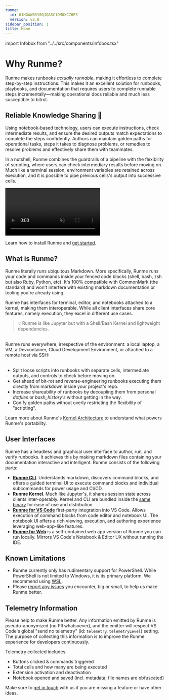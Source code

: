 ```yaml
---
runme:
  id: 01HGAW03Y6QJQASC1QM0XC76P3
  version: v2.0
sidebar_position: 1
title: Home
---
```


import Infobox from "../../src/components/Infobox.tsx"

# Why Runme?

Runme makes runbooks _actually runnable_, making it effortless to complete step-by-step instructions. This makes it an excellent solution for runbooks, playbooks, and documentation that requires users to complete runnable steps incrementally—making operational docs reliable and much less susceptible to bitrot.

## Reliable Knowledge Sharing 🤝

Using notebook-based technology, users can execute instructions, check intermediate results, and ensure the desired outputs match expectations to complete the steps confidently. Authors can maintain golden paths for operational tasks, steps it takes to diagnose problems, or remedies to resolve problems and effectively share them with teammates.

In a nutshell, Runme combines the guardrails of a pipeline with the flexibility of scripting, where users can check intermediary results before moving on. Much like a terminal session, environment variables are retained across execution, and it is possible to pipe previous cells's output into successive cells.

<video autoPlay loop muted playsInline controls>
  <source src="/videos/Key-feature-v2.mp4" type="video/mp4" />
  <source src="/videos/Key-feature-v2.webm" type="video/webm" />
</video>

<br />
<Infobox type="sidenote" title="Try it now">

Learn how to install Runme and [get started](/getting-started).

</Infobox>

## What is Runme?

Runme literally runs ubiquitous Markdown. More specifically, Runme runs your code and commands inside your fenced code blocks (shell, bash, zsh but also Ruby, Python, etc). It's 100% compatible with CommonMark (the standard) and won't interfere with existing markdown documentation or tooling you're already using.

Runme has interfaces for terminal, editor, and notebooks attached to a kernel, making them interoperable. While all client interfaces share core features, namely execution, they excel in different use cases.

> 💡 Runme is like Jupyter but with a Shell/Bash Kernel and lightweight dependencies.

<br/>
Runme runs everywhere, irrespective of the environment: a local laptop, a VM, a Devcontainer, Cloud Development Environment, or attached to a remote host via SSH:
<br/>
<br/>

- Split loose scripts into runbooks with separate cells, intermediate outputs, and controls to check before moving on.
- Get ahead of bit-rot and reverse-engineering runbooks executing them directly from markdown inside your project's repo.
- Increase shareability of runbooks by decoupling them from personal _dotfiles_ or _bash_history's_ without getting in the way.
- Codify golden paths without overly restricting the flexibility of "scripting".

Learn more about Runme's [Kernel Architecture](/architecture) to understand what powers Runme's portability.

## User Interfaces

Runme has a headless and graphical user interface to author, run, and verify runbooks. It achieves this by making markdown files containing your documentation interactive and intelligent. Runme consists of the following parts:

- **[Runme CLI](/getting-started/cli)**. Understands markdown, discovers command blocks, and offers a guided terminal UI to execute command blocks and individual subcommands for power usage and CI/CD.
- **Runme Kernel**. Much like Jupyter's, it shares session state across clients inter-operably. Kernel and CLI are bundled inside the [same binary](https://github.com/stateful/runme) for ease of use and distribution.
- **[Runme for VS Code](/getting-started/vs-code)** first-party integration into VS Code. Allows execution of command blocks from code editor and notebook UI. The notebook UI offers a rich viewing, execution, and authoring experience leveraging web-app-like features.
- **[Runme for Web](/getting-started/web)** is a self-contained web app version of Runme you can run locally. Mirrors VS Code's Notebook & Editor UX without running the IDE.

## Known Limitations

- Runme currently only has rudimentary support for PowerShell. While PowerShell is not limited to Windows, it is its primary platform. We recommend using [WSL](https://learn.microsoft.com/en-us/windows/wsl/).
- Please [report any issues](https://github.com/stateful/runme/issues/new) you encounter, big or small, to help us make Runme better.

## Telemetry Information

Please help to make Runme better. Any information emitted by Runme is pseudo-anonymized (no PII whatsoever), and the emitter will respect VS Code's global "send no telemetry" (id: `telemetry.telemetryLevel`) setting. The purpose of collecting this information is to improve the Runme experience for developers continuously.

Telemetry collected includes:

- Buttons clicked & commands triggered
- Total cells and how many are being executed
- Extension activation and deactivation
- Notebook opened and saved (incl. metadata; file names are obfuscated)

<Infobox type="sidenote" title="Join Runme community!">

Make sure to [get in touch](https://discord.gg/runme) with us if you are missing a feature or have other ideas.

</Infobox>

